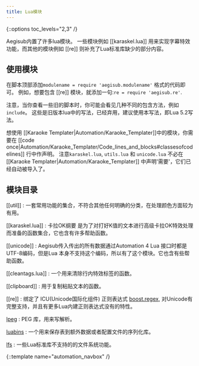 ```yaml
---
title: Lua模块
---
```


{::options toc_levels="2,3" /}

Aegisub内置了许多lua模块。
一些模块例如 [[karaskel.lua]] 用来实现字幕特效功能，而其他的模块例如 [[re]] 则补充了Lua标准库缺少的部分内容。

## 使用模块 ##
在脚本顶部添加`modulename = require 'aegisub.modulename'` 格式的代码即可。
例如，想要包含 [[re]] 模块，就添加一句:`re = require 'aegisub.re'`.

注意，当你查看一些旧的脚本时，你可能会看见几种不同的包含方法，例如 `include`。
这些是旧版本lua中的写法，已经弃用，建议使用本写法，即Lua 5.2写法。

想使用 [[Karaoke Templater|Automation/Karaoke_Templater]]中的模块，你需要在 [[code once|Automation/Karaoke_Templater/Code_lines_and_blocks#classesofcodelines]] 行中作声明。
注意`karaskel.lua`, `utils.lua` 和 `unicode.lua` 不必在 [[Karaoke Templater|Automation/Karaoke_Templater]] 中声明'需要'，它们已经自动被导入了。

## 模块目录 ##

[[util]]
: 一套常用功能的集合，不符合其他任何明确的分类，在处理颜色方面较为有用。

[[karaskel.lua]]
: 卡拉OK纲要 是为了对打好K值的文本进行高级卡拉OK特效处理而准备的函数集合，它也含有许多帮助函数。

[[unicode]]
: Aegisub传入传出的所有数据通过Automation 4 Lua 接口时都是UTF-8编码，但是Lua 本身不支持这个编码，所以有了这个模块。它也含有些帮助函数。

[[cleantags.lua]]
: 一个用来清除行内特效标签的函数。

[[clipboard]]
: 用于复制粘贴文本的函数。

[[re]]
: 绑定了 ICU(Unicode国际化组件) 正则表达式 [boost.regex](http://www.boost.org/doc/libs/1_53_0/libs/regex/doc/html/index.html), 对Unicode有完整支持，并且有更多Lua内建正则表达式没有的特性。

[lpeg](http://www.inf.puc-rio.br/~roberto/lpeg/)
: PEG 库，用来写解析。

[luabins](https://github.com/agladysh/luabins)
: 一个用来保存表到额外数据或者配置文件的序列化库。

[lfs](http://keplerproject.github.io/luafilesystem/)
: 一些Lua标准库不支持的的文件系统功能。

{::template name="automation_navbox" /}
